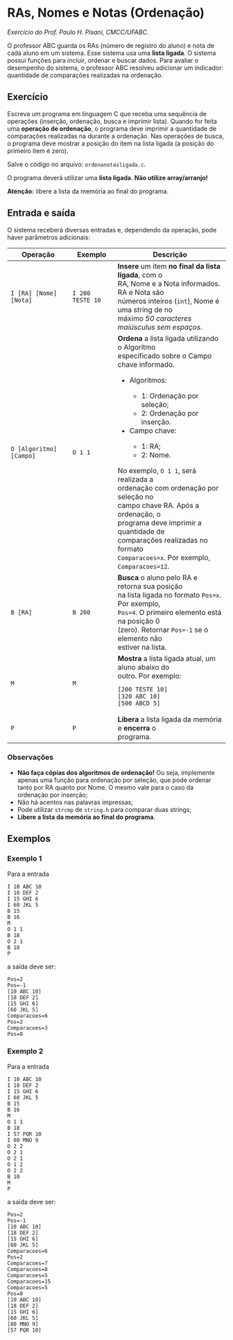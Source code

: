 # RAs, Nomes e Notas (Ordenação)
*Exercício do Prof. Paulo H. Pisani, CMCC/UFABC.*

O professor ABC guarda os RAs (número de registro do aluno) e nota de cada
aluno em um sistema. Esse sistema usa uma **lista ligada**. O sistema possui 
funções para incluir, ordenar e buscar dados. Para avaliar o desempenho do 
sistema, o professor ABC resolveu adicionar um indicador: quantidade de 
comparações realizadas na ordenação.

## Exercício

Escreva um programa em linguagem C que receba uma sequência de operações 
(inserção, ordenação, busca e imprimir lista). Quando for feita uma 
**operação de ordenação**, o programa deve imprimir a quantidade de comparações realizadas na durante a ordenação. Nas operações de busca, o 
programa deve mostrar a posição do item na lista ligada
(a posição do primeiro item é zero).

Salve o código no arquivo: `ordenanotasligada.c`. 

O programa deverá utilizar uma **lista ligada**.
**Não utilize array/arranjo!**

**Atenção:** libere a lista da memória ao final do programa.

## Entrada e saída

O sistema receberá diversas entradas e, dependendo da operação, pode haver
parâmetros adicionais:

<table>
  <thead>
    <th>Operação</th>
    <th>Exemplo</th>
    <th>Descrição</th>
  </thead>
  <tbody>
    <tr>
      <td><code>I [RA] [Nome] [Nota]</code></td>
      <td><code>I 200 TESTE 10</code></td>
      <td>
        <b>Insere</b> um item <b>no final da lista ligada</b>, com o
        <br>
        RA, Nome e a Nota informados. RA e Nota são
        <br>
        números inteiros (<code>int</code>), Nome é uma string de no
        <br>
        máximo <i>50 caracteres maiúsculus sem espaços</i>.
      </td>
    </tr>
    <tr>
      <td><code>O [Algoritmo] [Campo]</code></td>
      <td><code>O 1 1</code></td>
      <td>
        <b>Ordena</b> a lista ligada utilizando o Algoritmo
        <br>
        especificado sobre o Campo chave informado.
        <br>
        <ul>
          <li>Algoritmos:</li>
          <ul>
            <li>1: Ordenação por seleção;</li>
            <li>2: Ordenação por inserção.</li>
          </ul>
          <li>Campo chave:</li>
          <ul>
            <li>1: RA;</li>
            <li>2: Nome.</li>
          </ul>
        </ul>
        No exemplo, <code>O 1 1</code>, será realizada a
        <br>
        ordenação com ordenação por seleção no
        <br>
        campo chave RA. Após a ordenação, o
        <br>
        programa deve imprimir a quantidade de
        <br>
        comparações realizadas no formato
        <br>
        <code>Comparacoes=x</code>. Por exemplo,
        <br>
        <code>Comparacoes=12</code>.
      </td>
    </tr>
    <tr>
      <td><code>B [RA]</code></td>
      <td><code>B 200</code></td>
      <td>
        <b>Busca</b> o aluno pelo RA e retorna sua posição
        <br>
        na lista ligada no formato <code>Pos=x</code>. Por exemplo,
        <br>
        <code>Pos=4</code>. O primeiro elemento está na posição 0
        <br>
        (zero). Retornar <code>Pos=-1</code> se o elemento não
        <br>
        estiver na lista.
      </td>
    </tr>
    <tr>
      <td><code>M</code></td>
      <td><code>M</code></td>
      <td>
        <b>Mostra</b> a lista ligada atual, um aluno abaixo do
        <br>
        outro. Por exemplo:
        <pre><code>[200 TESTE 10]
[320 ABC 10]
[500 ABCD 5]</code></pre>
      </td>
    </tr>
    <tr>
      <td><code>P</code></td>
      <td><code>P</code></td>
      <td>
        <b>Libera</b> a lista ligada da memória e <b>encerra</b> o
        <br>
        programa.
      </td>
    </tr>
  </tbody>
</table>

### Observações

- **Não faça cópias dos algoritmos de ordenação!** Ou seja, implemente
apenas uma função para ordenação por seleção, que pode ordenar tanto
por RA quanto por Nome. O mesmo vale para o caso da ordenação por
inserção;
- Não há acentos nas palavras impressas;
- Pode utilizar `strcmp` de `string.h` para comparar duas strings;
- **Libere a lista da memória ao final do programa**.

## Exemplos

### Exemplo 1

Para a entrada

    I 10 ABC 10
    I 18 DEF 2
    I 15 GHI 6
    I 60 JKL 5
    B 15
    B 16
    M
    O 1 1
    B 18
    O 2 1
    B 10
    P

a saída deve ser:

    Pos=2
    Pos=-1
    [10 ABC 10]
    [18 DEF 2]
    [15 GHI 6]
    [60 JKL 5]
    Comparacoes=6
    Pos=2
    Comparacoes=3
    Pos=0

### Exemplo 2

Para a entrada

    I 10 ABC 10
    I 18 DEF 2
    I 15 GHI 6
    I 60 JKL 5
    B 15
    B 16
    M
    O 1 1
    B 18
    I 57 PQR 10
    I 80 MNO 9
    O 2 2
    O 2 1
    O 2 1
    O 1 2
    O 2 2
    B 10
    M
    P

a saída deve ser:

    Pos=2
    Pos=-1
    [10 ABC 10]
    [18 DEF 2]
    [15 GHI 6]
    [60 JKL 5]
    Comparacoes=6
    Pos=2
    Comparacoes=7
    Comparacoes=8
    Comparacoes=5
    Comparacoes=15
    Comparacoes=5
    Pos=0
    [10 ABC 10]
    [18 DEF 2]
    [15 GHI 6]
    [60 JKL 5]
    [80 MNO 9]
    [57 PQR 10]
